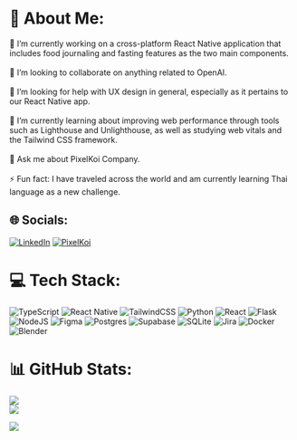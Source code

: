 # 💫 About Me:
🔭 I’m currently working on a cross-platform React Native application that includes food journaling and fasting features as the two main components.<br><br>👯 I’m looking to collaborate on anything related to OpenAI.<br><br>🤝 I’m looking for help with UX design in general, especially as it pertains to our React Native app.<br><br>🌱 I’m currently learning about improving web performance through tools such as Lighthouse and Unlighthouse, as well as studying web vitals and the Tailwind CSS framework.<br><br>💬 Ask me about PixelKoi Company.<br><br>⚡ Fun fact: I have traveled across the world and am currently learning Thai language as a new challenge.


## 🌐 Socials:
[![LinkedIn](https://img.shields.io/badge/LinkedIn-%230077B5.svg?logo=linkedin&logoColor=white)](https://linkedin.com/in/https://www.linkedin.com/in/garo-nazarian/)
[![PixelKoi](https://img.shields.io/badge/website-%230077B5.svg?logo=globe&logoColor=white&color=green)](https://www.pixelkoi.com/)


# 💻 Tech Stack:
![TypeScript](https://img.shields.io/badge/typescript-%23007ACC.svg?style=for-the-badge&logo=typescript&logoColor=white) ![React Native](https://img.shields.io/badge/react_native-%2320232a.svg?style=for-the-badge&logo=react&logoColor=%2361DAFB) ![TailwindCSS](https://img.shields.io/badge/tailwindcss-%2338B2AC.svg?style=for-the-badge&logo=tailwind-css&logoColor=white) ![Python](https://img.shields.io/badge/python-3670A0?style=for-the-badge&logo=python&logoColor=ffdd54) ![React](https://img.shields.io/badge/react-%2320232a.svg?style=for-the-badge&logo=react&logoColor=%2361DAFB) ![Flask](https://img.shields.io/badge/flask-%23000.svg?style=for-the-badge&logo=flask&logoColor=white) ![NodeJS](https://img.shields.io/badge/node.js-6DA55F?style=for-the-badge&logo=node.js&logoColor=white) 	![Figma](https://img.shields.io/badge/figma-%23F24E1E.svg?style=for-the-badge&logo=figma&logoColor=white) ![Postgres](https://img.shields.io/badge/postgres-%23316192.svg?style=for-the-badge&logo=postgresql&logoColor=white) 	![Supabase](https://img.shields.io/badge/Supabase-3ECF8E?style=for-the-badge&logo=supabase&logoColor=white) ![SQLite](https://img.shields.io/badge/sqlite-%2307405e.svg?style=for-the-badge&logo=sqlite&logoColor=white) ![Jira](https://img.shields.io/badge/jira-%230A0FFF.svg?style=for-the-badge&logo=jira&logoColor=white) ![Docker](https://img.shields.io/badge/docker-%230db7ed.svg?style=for-the-badge&logo=docker&logoColor=white) ![Blender](https://img.shields.io/badge/blender-%23F5792A.svg?style=for-the-badge&logo=blender&logoColor=white)
# 📊 GitHub Stats:
![](https://github-readme-stats.vercel.app/api?username=Garabed96&theme=dark&hide_border=false&include_all_commits=false&count_private=true)<br/>
![](https://github-readme-streak-stats.herokuapp.com/?user=Garabed96&theme=dark&hide_border=false)<br/>


[![](https://visitcount.itsvg.in/api?id=Garabed96&icon=0&color=0)](https://visitcount.itsvg.in)
